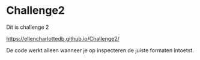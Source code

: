 # Challenge2
 Dit is challenge 2

 https://ellencharlottedb.github.io/Challenge2/

 De code werkt alleen wanneer je op inspecteren de juiste formaten intoetst.
